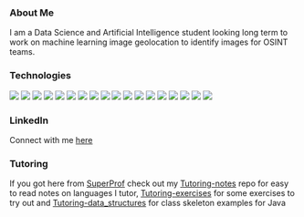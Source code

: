 ### About Me

I am a Data Science and Artificial Intelligence student looking long term to work on machine learning image geolocation to identify images for OSINT teams.

### Technologies

![](https://img.shields.io/badge/Java-grey?style=for-the-badge&logo=java&logoColor=white)
![](https://img.shields.io/badge/Gradle-grey?style=for-the-badge&logo=gradle&logoColor=white)
![](https://img.shields.io/badge/Springboot-grey?style=for-the-badge&logo=springboot&logoColor=white)
![](https://img.shields.io/badge/Python-grey?style=for-the-badge&logo=python&logoColor=white)
![](https://img.shields.io/badge/Numpy-grey?style=for-the-badge&logo=numpy&logoColor=white)
![](https://img.shields.io/badge/Tensorflow-grey?style=for-the-badge&logo=tensorflow&logoColor=white)
![](https://img.shields.io/badge/Flask-grey?style=for-the-badge&logo=flask&logocolor=white)
![](https://img.shields.io/badge/FastAPI-grey?style=for-the-badge&logo=fastapi&logocolor=white)
![](https://img.shields.io/badge/MATLAB-grey?style=for-the-badge&logo=scikit-learn&logocolor=white)
![](https://img.shields.io/badge/Octave-grey?style=for-the-badge&logo=octave&logocolor=white)
![](https://img.shields.io/badge/MySQL-grey?style=for-the-badge&logo=mysql&logocolor=white)
![](https://img.shields.io/badge/Git-grey?style=for-the-badge&logo=git&logocolor=white)
![](https://img.shields.io/badge/Docker-grey?style=for-the-badge&logo=docker&logocolor=white)
![](https://img.shields.io/badge/Heroku-grey?style=for-the-badge&logo=heroku&logocolor=white)
![](https://img.shields.io/badge/Pop_OS!-grey?style=for-the-badge&logo=popos&logocolor=white)
![](https://img.shields.io/badge/Ubuntu-grey?style=for-the-badge&logo=ubuntu&logocolor=white)
![](https://img.shields.io/badge/Windows-grey?style=for-the-badge&logo=windows&logocolor=white)
![](https://img.shields.io/badge/Excel-grey?style=for-the-badge&logo=microsoftexcel&logocolor=white)



### LinkedIn
Connect with me [here](https://www.linkedin.com/in/leondebnath/)

### Tutoring

If you got here from [SuperProf](https://www.superprof.co.uk/java-python-matlab-tutoring-from-experienced-data-science-and-artificial-intelligence-student-learn-syntax-oop-data.html) check out my [Tutoring-notes](https://github.com/S010MON/Tutoring-notes) repo for easy to read notes on languages I tutor, [Tutoring-exercises](https://github.com/S010MON/Tutoring-exercises) for some exercises to try out and [Tutoring-data_structures](https://github.com/S010MON/Tutoring-data_structures) for class skeleton examples for Java

